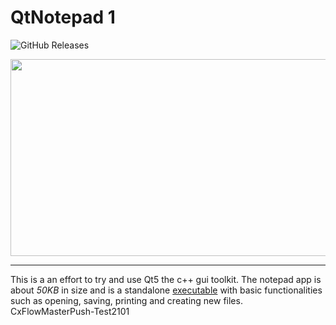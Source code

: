 # QtNotepad 1
![GitHub Releases](https://img.shields.io/github/downloads/rattle99/QtNotepad/v1.0/total.svg)

<p align="center">
  <img width="609" height="315" src="https://media.giphy.com/media/2YpNAnXlE2tmcZmmDo/giphy.gif">
</p>

___

This is a an effort to try and use Qt5 the c++ gui toolkit. The notepad app is about *50KB* in size and is a standalone [executable](https://github.com/rattle99/QtNotepad/releases) with basic functionalities such as opening, saving, printing and creating new files.
CxFlowMasterPush-Test2101
